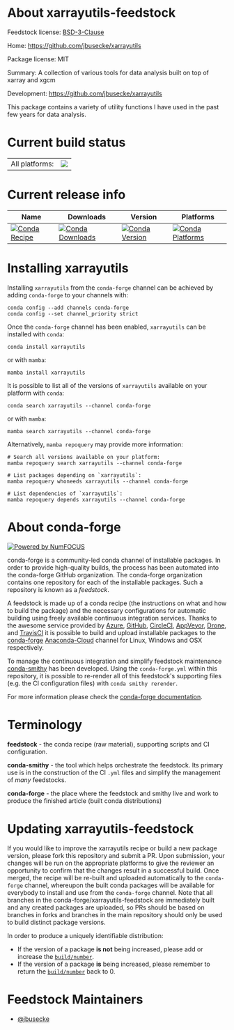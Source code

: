 About xarrayutils-feedstock
===========================

Feedstock license: [BSD-3-Clause](https://github.com/conda-forge/xarrayutils-feedstock/blob/main/LICENSE.txt)

Home: https://github.com/jbusecke/xarrayutils

Package license: MIT

Summary: A collection of various tools for data analysis built on top of xarray and xgcm

Development: https://github.com/jbusecke/xarrayutils

This package contains a variety of utility functions I have used in the past few years for data analysis.

Current build status
====================


<table><tr><td>All platforms:</td>
    <td>
      <a href="https://dev.azure.com/conda-forge/feedstock-builds/_build/latest?definitionId=9411&branchName=main">
        <img src="https://dev.azure.com/conda-forge/feedstock-builds/_apis/build/status/xarrayutils-feedstock?branchName=main">
      </a>
    </td>
  </tr>
</table>

Current release info
====================

| Name | Downloads | Version | Platforms |
| --- | --- | --- | --- |
| [![Conda Recipe](https://img.shields.io/badge/recipe-xarrayutils-green.svg)](https://anaconda.org/conda-forge/xarrayutils) | [![Conda Downloads](https://img.shields.io/conda/dn/conda-forge/xarrayutils.svg)](https://anaconda.org/conda-forge/xarrayutils) | [![Conda Version](https://img.shields.io/conda/vn/conda-forge/xarrayutils.svg)](https://anaconda.org/conda-forge/xarrayutils) | [![Conda Platforms](https://img.shields.io/conda/pn/conda-forge/xarrayutils.svg)](https://anaconda.org/conda-forge/xarrayutils) |

Installing xarrayutils
======================

Installing `xarrayutils` from the `conda-forge` channel can be achieved by adding `conda-forge` to your channels with:

```
conda config --add channels conda-forge
conda config --set channel_priority strict
```

Once the `conda-forge` channel has been enabled, `xarrayutils` can be installed with `conda`:

```
conda install xarrayutils
```

or with `mamba`:

```
mamba install xarrayutils
```

It is possible to list all of the versions of `xarrayutils` available on your platform with `conda`:

```
conda search xarrayutils --channel conda-forge
```

or with `mamba`:

```
mamba search xarrayutils --channel conda-forge
```

Alternatively, `mamba repoquery` may provide more information:

```
# Search all versions available on your platform:
mamba repoquery search xarrayutils --channel conda-forge

# List packages depending on `xarrayutils`:
mamba repoquery whoneeds xarrayutils --channel conda-forge

# List dependencies of `xarrayutils`:
mamba repoquery depends xarrayutils --channel conda-forge
```


About conda-forge
=================

[![Powered by
NumFOCUS](https://img.shields.io/badge/powered%20by-NumFOCUS-orange.svg?style=flat&colorA=E1523D&colorB=007D8A)](https://numfocus.org)

conda-forge is a community-led conda channel of installable packages.
In order to provide high-quality builds, the process has been automated into the
conda-forge GitHub organization. The conda-forge organization contains one repository
for each of the installable packages. Such a repository is known as a *feedstock*.

A feedstock is made up of a conda recipe (the instructions on what and how to build
the package) and the necessary configurations for automatic building using freely
available continuous integration services. Thanks to the awesome service provided by
[Azure](https://azure.microsoft.com/en-us/services/devops/), [GitHub](https://github.com/),
[CircleCI](https://circleci.com/), [AppVeyor](https://www.appveyor.com/),
[Drone](https://cloud.drone.io/welcome), and [TravisCI](https://travis-ci.com/)
it is possible to build and upload installable packages to the
[conda-forge](https://anaconda.org/conda-forge) [Anaconda-Cloud](https://anaconda.org/)
channel for Linux, Windows and OSX respectively.

To manage the continuous integration and simplify feedstock maintenance
[conda-smithy](https://github.com/conda-forge/conda-smithy) has been developed.
Using the ``conda-forge.yml`` within this repository, it is possible to re-render all of
this feedstock's supporting files (e.g. the CI configuration files) with ``conda smithy rerender``.

For more information please check the [conda-forge documentation](https://conda-forge.org/docs/).

Terminology
===========

**feedstock** - the conda recipe (raw material), supporting scripts and CI configuration.

**conda-smithy** - the tool which helps orchestrate the feedstock.
                   Its primary use is in the construction of the CI ``.yml`` files
                   and simplify the management of *many* feedstocks.

**conda-forge** - the place where the feedstock and smithy live and work to
                  produce the finished article (built conda distributions)


Updating xarrayutils-feedstock
==============================

If you would like to improve the xarrayutils recipe or build a new
package version, please fork this repository and submit a PR. Upon submission,
your changes will be run on the appropriate platforms to give the reviewer an
opportunity to confirm that the changes result in a successful build. Once
merged, the recipe will be re-built and uploaded automatically to the
`conda-forge` channel, whereupon the built conda packages will be available for
everybody to install and use from the `conda-forge` channel.
Note that all branches in the conda-forge/xarrayutils-feedstock are
immediately built and any created packages are uploaded, so PRs should be based
on branches in forks and branches in the main repository should only be used to
build distinct package versions.

In order to produce a uniquely identifiable distribution:
 * If the version of a package **is not** being increased, please add or increase
   the [``build/number``](https://docs.conda.io/projects/conda-build/en/latest/resources/define-metadata.html#build-number-and-string).
 * If the version of a package **is** being increased, please remember to return
   the [``build/number``](https://docs.conda.io/projects/conda-build/en/latest/resources/define-metadata.html#build-number-and-string)
   back to 0.

Feedstock Maintainers
=====================

* [@jbusecke](https://github.com/jbusecke/)

